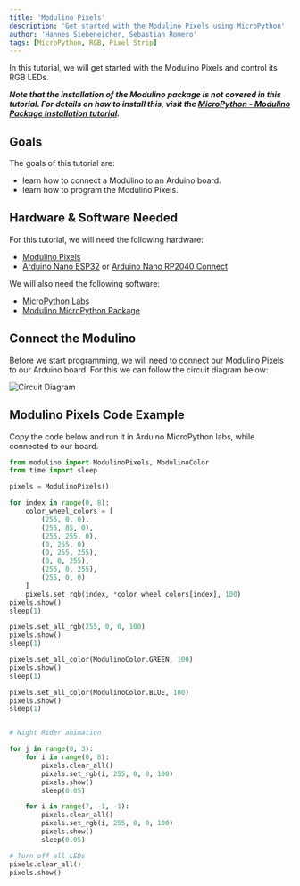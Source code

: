 ```yaml
---
title: 'Modulino Pixels'
description: 'Get started with the Modulino Pixels using MicroPython'
author: 'Hannes Siebeneicher, Sebastian Romero'
tags: [MicroPython, RGB, Pixel Strip]
---
```


In this tutorial, we will get started with the Modulino Pixels and control its RGB LEDs.

***Note that the installation of the Modulino package is not covered in this tutorial. For details on how to install this, visit the [MicroPython - Modulino Package Installation tutorial](/micropython/modulinos/installation).***

## Goals

The goals of this tutorial are:

- learn how to connect a Modulino to an Arduino board.
- learn how to program the Modulino Pixels.

## Hardware & Software Needed

For this tutorial, we will need the following hardware:
- [Modulino Pixels](https://store.arduino.cc/products/plug-and-make-kit)
- [Arduino Nano ESP32](https://store.arduino.cc/products/nano-esp32?queryID=undefined) or [Arduino Nano RP2040 Connect](https://store.arduino.cc/en-se/products/arduino-nano-rp2040-connect)

We will also need the following software:
- [MicroPython Labs](https://lab-micropython.arduino.cc/)
- [Modulino MicroPython Package](https://github.com/arduino/arduino-modulino-mpy)

## Connect the Modulino

Before we start programming, we will need to connect our Modulino Pixels to our Arduino board. For this we can follow the circuit diagram below:

![Circuit Diagram]()

## Modulino Pixels Code Example

Copy the code below and run it in Arduino MicroPython labs, while connected to our board.

```python
from modulino import ModulinoPixels, ModulinoColor
from time import sleep

pixels = ModulinoPixels()

for index in range(0, 8):
    color_wheel_colors = [
        (255, 0, 0),
        (255, 85, 0),
        (255, 255, 0),
        (0, 255, 0),
        (0, 255, 255),
        (0, 0, 255),
        (255, 0, 255),
        (255, 0, 0)
    ]
    pixels.set_rgb(index, *color_wheel_colors[index], 100)
pixels.show()
sleep(1)

pixels.set_all_rgb(255, 0, 0, 100)
pixels.show()
sleep(1)

pixels.set_all_color(ModulinoColor.GREEN, 100)
pixels.show()
sleep(1)

pixels.set_all_color(ModulinoColor.BLUE, 100)
pixels.show()
sleep(1)


# Night Rider animation

for j in range(0, 3):
    for i in range(0, 8):
        pixels.clear_all()
        pixels.set_rgb(i, 255, 0, 0, 100)
        pixels.show()
        sleep(0.05)

    for i in range(7, -1, -1):
        pixels.clear_all()
        pixels.set_rgb(i, 255, 0, 0, 100)
        pixels.show()
        sleep(0.05)

# Turn off all LEDs
pixels.clear_all()    
pixels.show()
```
